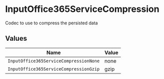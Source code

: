 # InputOffice365ServiceCompression

Codec to use to compress the persisted data


## Values

| Name                                   | Value                                  |
| -------------------------------------- | -------------------------------------- |
| `InputOffice365ServiceCompressionNone` | none                                   |
| `InputOffice365ServiceCompressionGzip` | gzip                                   |